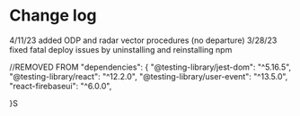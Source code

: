 # Change log


4/11/23 added ODP and radar vector procedures (no departure)
3/28/23 fixed fatal deploy issues by uninstalling and reinstalling npm



//REMOVED FROM 
"dependencies": {
    "@testing-library/jest-dom": "^5.16.5",
    "@testing-library/react": "^12.2.0",
    "@testing-library/user-event": "^13.5.0",
    "react-firebaseui": "^6.0.0",

}S
